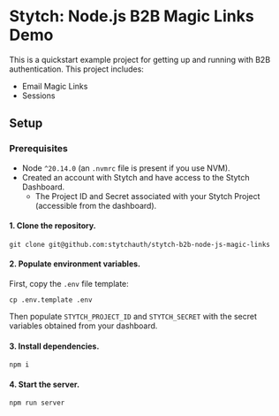 # Stytch: Node.js B2B Magic Links Demo

This is a quickstart example project for getting up and running with B2B
authentication. This project includes:

- Email Magic Links
- Sessions

## Setup

### Prerequisites

- Node `^20.14.0` (an `.nvmrc` file is present if you use NVM).
- Created an account with Stytch and have access to the Stytch Dashboard.
    - The Project ID and Secret associated with your Stytch Project (accessible from the dashboard).

#### 1. Clone the repository.

```shell
git clone git@github.com:stytchauth/stytch-b2b-node-js-magic-links
```

#### 2. Populate environment variables.

First, copy the `.env` file template:

```shell
cp .env.template .env
```

Then populate `STYTCH_PROJECT_ID` and `STYTCH_SECRET` with the secret variables obtained
from your dashboard.

#### 3. Install dependencies.

```shell
npm i
```

#### 4. Start the server.

```shell
npm run server
```
